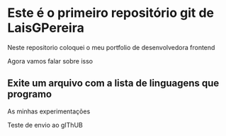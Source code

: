 # Este é o primeiro repositório git de LaisGPereira

Neste repositorio coloquei o meu portfolio de desenvolvedora frontend

Agora vamos falar sobre isso

## Exite um arquivo com a lista de linguagens que programo

As minhas experimentações


Teste de envio ao gIThUB
